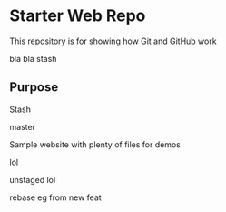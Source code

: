 # Starter Web Repo

This repository is for showing how Git and GitHub work

bla bla stash

## Purpose

Stash

master

Sample website with plenty of files for demos


lol


unstaged lol

rebase eg from new feat


